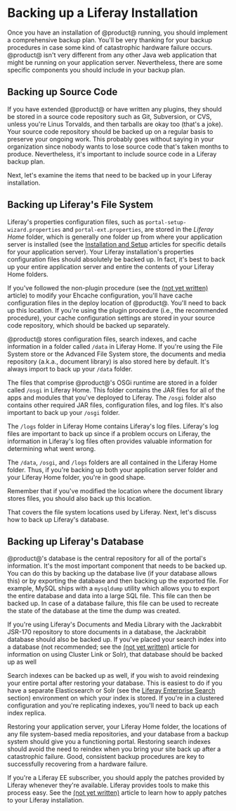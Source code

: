 # Backing up a Liferay Installation [](id=backing-up-a-liferay-installation)

Once you have an installation of @product@ running, you should implement a
comprehensive backup plan. You'll be very thanking for your backup procedures
in case some kind of catastrophic hardware failure occurs. @product@ isn't very
different from any other Java web application that might be running on your
application server. Nevertheless, there are some specific components you should
include in your backup plan.

## Backing up Source Code [](id=backing-up-source-code)

If you have extended @product@ or have written any plugins, they should be stored
in a source code repository such as Git, Subversion, or CVS, unless you're
Linus Torvalds, and then tarballs are okay too (that's a joke). Your source
code repository should be backed up on a regular basis to preserve your ongoing
work. This probably goes without saying in your organization since nobody wants
to lose source code that's taken months to produce. Nevertheless, it's
important to include source code in a Liferay backup plan.

Next, let's examine the items that need to be backed up in your Liferay
installation.

## Backing up Liferay's File System [](id=backing-up-liferays-file-system)

Liferay's properties configuration files, such as
`portal-setup-wizard.properties` and `portal-ext.properties`, are stored in the
*Liferay Home* folder, which is generally one folder up from where your
application server is installed (see the [Installation and Setup](/discover/deployment/-/knowledge_base/7-0/deploying-liferay-portal)
articles for specific details for your application server). Your
Liferay installation's properties configuration files should absolutely be
backed up. In fact, it's best to back up your entire application server and
entire the contents of your Liferay Home folders.

If you've followed the non-plugin procedure (see the [(not yet written)]()
article) to modify your Ehcache configuration, you'll have cache configuration
files in the deploy location of @product@. You'll need to back up this location.
If you're using the plugin procedure (i.e., the recommended procedure), your
cache configuration settings are stored in your source code repository, which
should be backed up separately.

@product@ stores configuration files, search indexes, and cache information in a
folder called `/data` in Liferay Home. If you're using the File System store or
the Advanced File System store, the documents and media repository (a.k.a.,
document library) is also stored here by default. It's always import to back up
your `/data` folder.

The files that comprise @product@'s OSGi runtime are stored in a folder called
`/osgi` in Liferay Home. This folder contains the JAR files for all of the apps
and modules that you've deployed to Liferay. The `/osgi` folder also contains
other required JAR files, configuration files, and log files. It's also
important to back up your `/osgi` folder.

The `/logs` folder in Liferay Home contains Liferay's log files. Liferay's log
files are important to back up since if a problem occurs on Liferay, the
information in Liferay's log files often provides valuable information for
determining what went wrong.

The `/data`, `/osgi`, and `/logs` folders are all
contained in the Liferay Home folder. Thus, if you're backing up both your
application server folder and your Liferay Home folder, you're in good shape.

Remember that if you've modified the location where the document library stores
files, you should also back up this location.

That covers the file system locations used by Liferay. Next, let's discuss how
to back up Liferay's database.

## Backing up Liferay's Database [](id=backing-up-liferays-database)

@product@'s database is the central repository for all of the portal's
information. It's the most important component that needs to be backed up. You
can do this by backing up the database live (if your database allows this) or
by exporting the database and then backing up the exported file. For example,
MySQL ships with a `mysqldump` utility which allows you to export the entire
database and data into a large SQL file. This file can then be backed up. In
case of a database failure, this file can be used to recreate the state of the
database at the time the dump was created.

If you're using Liferay's Documents and Media Library with the Jackrabbit
JSR-170 repository to store documents in a database, the Jackrabbit database
should also be backed up. If you've placed your search index into a database
(not recommended; see the [(not yet written)]() article for information on
using Cluster Link or Solr), that database should be backed up as well

Search indexes can be backed up as well, if you wish to avoid reindexing your
entire portal after restoring your database. This is easiest to do if you have
a separate Elasticsearch or Solr (see the [Liferay Enterprise Search](/discover/deployment/-/knowledge_base/7-0/liferay-enterprise-search) section) environment on which your index is stored. If you're in a
clustered configuration and you're replicating indexes, you'll need to back up
each index replica.

Restoring your application server, your Liferay Home folder, the locations of
any file system-based media repositories, and your database from a backup system
should give you a functioning portal. Restoring search indexes should avoid the
need to reindex when you bring your site back up after a catastrophic failure.
Good, consistent backup procedures are key to successfully recovering from a
hardware failure.

If you're a Liferay EE subscriber, you should apply the patches provided by
Liferay whenever they're available. Liferay provides tools to make this process
easy. See the [(not yet written)]() article to learn how to apply patches to
your Liferay installation.
